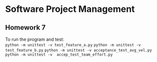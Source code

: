 # Software Project Management 
## Homework 7


To run the program and test:   
   `python -m unittest -v test_feature_a.py`
   `python -m unittest -v test_feature_b.py`
   `python -m unittest -v acceptance_test_avg_vel.py`
   `python -m unittest -v  accep_test_team_effort.py`

